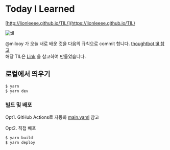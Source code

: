 # Today I Learned

[http://lionleeee.github.io/TIL/](https://lionleeee.github.io/TIL)


![til](https://user-images.githubusercontent.com/3839771/88662649-37dd7480-d115-11ea-8e26-a56669cbfe83.gif)

@milooy 가 오늘 새로 배운 것을 다음의 규칙으로 commit 합니다. [thoughtbot til 참고](https://github.com/thoughtbot/til)
<br/>
해당 TIL은 [Link](http://milooy.github.io/TIL/) 을 참고하여 만들었습니다. 

## 로컬에서 띄우기
```bash
$ yarn
$ yarn dev
```



### 빌드 및 배포

Opt1. GitHub Actions로 자동화
[main.yaml](https://github.com/milooy/TIL/blob/master/.github/workflows/main.yml) 참고

Opt2. 직접 배포
```bash
$ yarn build
$ yarn deploy
```
